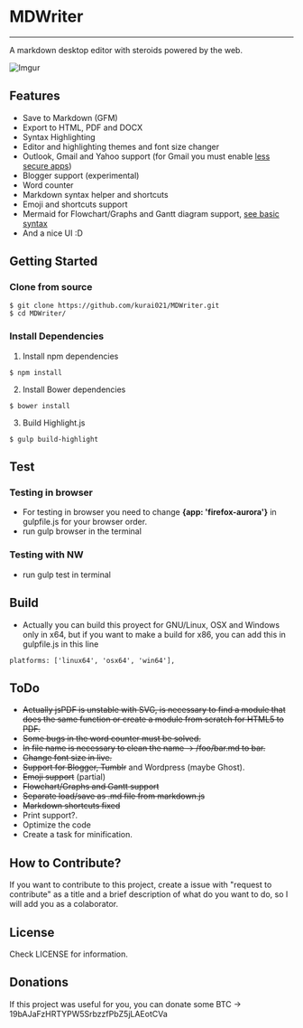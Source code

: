 # MDWriter
---
A markdown desktop editor with steroids powered by the web.

![Imgur](http://i.imgur.com/s5iuoi6.gif)

## Features
* Save to Markdown (GFM)
* Export to HTML, PDF and DOCX
* Syntax Highlighting
* Editor and highlighting themes and font size changer
* Outlook, Gmail and Yahoo support (for Gmail you must enable [less secure apps](https://myaccount.google.com/lesssecureapps))
* Blogger support (experimental)
* Word counter
* Markdown syntax helper and shortcuts
* Emoji and shortcuts support
* Mermaid for Flowchart/Graphs and Gantt diagram support, [see basic syntax](http://knsv.github.io/mermaid/#graph)
* And a nice UI :D

## Getting Started

### Clone from source
<pre><code>$ git clone https://github.com/kurai021/MDWriter.git
$ cd MDWriter/
</code></pre>

### Install Dependencies
1. Install npm dependencies
<pre><code>$ npm install
</code></pre>

2. Install Bower dependencies
<pre><code>$ bower install
</code></pre>

3. Build Highlight.js
<pre><code>$ gulp build-highlight
</code></pre>

## Test

### Testing in browser

* For testing in browser you need to change **{app: 'firefox-aurora'}** in gulpfile.js for your browser order.
* run gulp browser in the terminal

### Testing with NW

* run gulp test in terminal

## Build
* Actually you can build this proyect for GNU/Linux, OSX and Windows only in x64, but if you want to make a build for x86, you can add this in gulpfile.js in this line
<pre><code>platforms: ['linux64', 'osx64', 'win64'],</code></pre>

## ToDo

* ~~Actually jsPDF is unstable with SVG, is necessary to find a module that does the same function or create a module from scratch for HTML5 to PDF.~~
* ~~Some bugs in the word counter must be solved.~~
* ~~In file name is necessary to clean the name -> /foo/bar.md to bar.~~
* ~~Change font size in live.~~
* ~~Support for Blogger, Tumblr~~ and Wordpress (maybe Ghost).
* ~~Emoji support~~ (partial)
* ~~Flowchart/Graphs and Gantt support~~
* ~~Separate load/save as .md file from markdown.js~~
* ~~Markdown shortcuts fixed~~
* Print support?.
* Optimize the code
* Create a task for minification.

## How to Contribute?

If you want to contribute to this project, create a issue with "request to contribute" as a title and a brief description of what do you want to do, so I will add you as a colaborator.

## License

Check LICENSE for information.

## Donations

If this project was useful for you, you can donate some BTC -> 19bAJaFzHRTYPW5SrbzzfPbZ5jLAEotCVa
